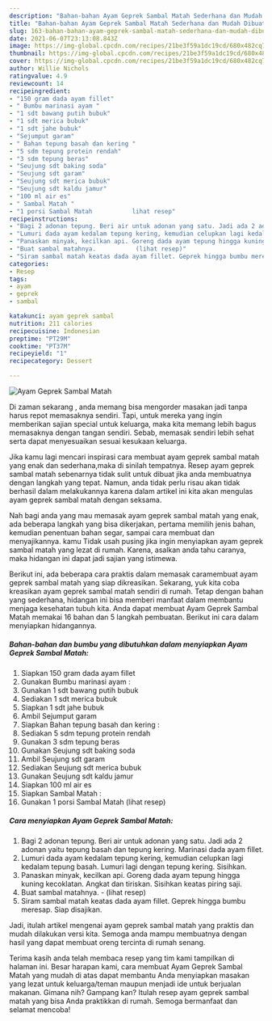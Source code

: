 ```yaml
---
description: "Bahan-bahan Ayam Geprek Sambal Matah Sederhana dan Mudah Dibuat"
title: "Bahan-bahan Ayam Geprek Sambal Matah Sederhana dan Mudah Dibuat"
slug: 163-bahan-bahan-ayam-geprek-sambal-matah-sederhana-dan-mudah-dibuat
date: 2021-06-07T23:13:08.843Z
image: https://img-global.cpcdn.com/recipes/21be3f59a1dc19cd/680x482cq70/ayam-geprek-sambal-matah-foto-resep-utama.jpg
thumbnail: https://img-global.cpcdn.com/recipes/21be3f59a1dc19cd/680x482cq70/ayam-geprek-sambal-matah-foto-resep-utama.jpg
cover: https://img-global.cpcdn.com/recipes/21be3f59a1dc19cd/680x482cq70/ayam-geprek-sambal-matah-foto-resep-utama.jpg
author: Willie Nichols
ratingvalue: 4.9
reviewcount: 14
recipeingredient:
- "150 gram dada ayam fillet"
- " Bumbu marinasi ayam "
- "1 sdt bawang putih bubuk"
- "1 sdt merica bubuk"
- "1 sdt jahe bubuk"
- "Sejumput garam"
- " Bahan tepung basah dan kering "
- "5 sdm tepung protein rendah"
- "3 sdm tepung beras"
- "Seujung sdt baking soda"
- "Seujung sdt garam"
- "Seujung sdt merica bubuk"
- "Seujung sdt kaldu jamur"
- "100 ml air es"
- " Sambal Matah "
- "1 porsi Sambal Matah           lihat resep"
recipeinstructions:
- "Bagi 2 adonan tepung. Beri air untuk adonan yang satu. Jadi ada 2 adonan yaitu tepung basah dan tepung kering. Marinasi dada ayam fillet."
- "Lumuri dada ayam kedalam tepung kering, kemudian celupkan lagi kedalam tepung basah. Lumuri lagi dengan tepung kering. Sisihkan."
- "Panaskan minyak, kecilkan api. Goreng dada ayam tepung hingga kuning kecoklatan. Angkat dan tiriskan. Sisihkan keatas piring saji."
- "Buat sambal matahnya.           (lihat resep)"
- "Siram sambal matah keatas dada ayam fillet. Geprek hingga bumbu meresap. Siap disajikan."
categories:
- Resep
tags:
- ayam
- geprek
- sambal

katakunci: ayam geprek sambal 
nutrition: 211 calories
recipecuisine: Indonesian
preptime: "PT29M"
cooktime: "PT37M"
recipeyield: "1"
recipecategory: Dessert

---
```



![Ayam Geprek Sambal Matah](https://img-global.cpcdn.com/recipes/21be3f59a1dc19cd/680x482cq70/ayam-geprek-sambal-matah-foto-resep-utama.jpg)

Di zaman  sekarang , anda memang bisa mengorder masakan jadi tanpa harus repot memasaknya sendiri. Tapi, untuk mereka yang ingin memberikan sajian special untuk keluarga, maka kita memang lebih bagus memasaknya dengan tangan sendiri. Sebab, memasak sendiri lebih sehat serta dapat menyesuaikan sesuai kesukaan keluarga.

Jika kamu lagi mencari inspirasi cara membuat ayam geprek sambal matah yang enak dan sederhana,maka di sinilah tempatnya. Resep ayam geprek sambal matah  sebenarnya tidak sulit untuk dibuat jika anda membuatnya dengan langkah yang tepat. Namun, anda tidak perlu risau akan tidak berhasil dalam melakukannya 
karena dalam artikel ini kita akan mengulas ayam geprek sambal matah dengan seksama.  



Nah bagi anda yang mau memasak ayam geprek sambal matah yang enak, ada beberapa langkah yang bisa dikerjakan, pertama memilih jenis bahan, kemudian penentuan bahan segar, sampai cara membuat dan menyajikannya. kamu Tidak usah pusing jika ingin menyiapkan ayam geprek sambal matah yang lezat di rumah. Karena, asalkan anda  tahu caranya, maka hidangan ini dapat jadi sajian yang istimewa.

Berikut ini, ada beberapa cara praktis  dalam memasak caramembuat ayam geprek sambal matah yang siap dikreasikan. Sekarang, yuk kita coba kreasikan ayam geprek sambal matah sendiri di rumah. Tetap dengan bahan yang sederhana, hidangan ini bisa memberi manfaat dalam membantu menjaga kesehatan tubuh kita. Anda dapat membuat Ayam Geprek Sambal Matah memakai 16 bahan dan 5 langkah pembuatan. Berikut ini cara dalam menyiapkan hidangannya.

<!--inarticleads1-->

##### Bahan-bahan dan bumbu yang dibutuhkan dalam menyiapkan Ayam Geprek Sambal Matah:

1. Siapkan 150 gram dada ayam fillet
1. Gunakan  Bumbu marinasi ayam :
1. Gunakan 1 sdt bawang putih bubuk
1. Sediakan 1 sdt merica bubuk
1. Siapkan 1 sdt jahe bubuk
1. Ambil Sejumput garam
1. Siapkan  Bahan tepung basah dan kering :
1. Sediakan 5 sdm tepung protein rendah
1. Gunakan 3 sdm tepung beras
1. Gunakan Seujung sdt baking soda
1. Ambil Seujung sdt garam
1. Sediakan Seujung sdt merica bubuk
1. Gunakan Seujung sdt kaldu jamur
1. Siapkan 100 ml air es
1. Siapkan  Sambal Matah :
1. Gunakan 1 porsi Sambal Matah           (lihat resep)




<!--inarticleads2-->

##### Cara menyiapkan Ayam Geprek Sambal Matah:

1. Bagi 2 adonan tepung. Beri air untuk adonan yang satu. Jadi ada 2 adonan yaitu tepung basah dan tepung kering. Marinasi dada ayam fillet.
1. Lumuri dada ayam kedalam tepung kering, kemudian celupkan lagi kedalam tepung basah. Lumuri lagi dengan tepung kering. Sisihkan.
1. Panaskan minyak, kecilkan api. Goreng dada ayam tepung hingga kuning kecoklatan. Angkat dan tiriskan. Sisihkan keatas piring saji.
1. Buat sambal matahnya. -           (lihat resep)
1. Siram sambal matah keatas dada ayam fillet. Geprek hingga bumbu meresap. Siap disajikan.




Jadi, itulah artikel mengenai  ayam geprek sambal matah  yang praktis dan mudah dilakukan versi kita. Semoga anda mampu membuatnya dengan hasil yang dapat membuat oreng tercinta di rumah senang. 

Terima kasih anda telah membaca resep yang tim kami tampilkan di halaman ini. Besar harapan kami, cara membuat  Ayam Geprek Sambal Matah yang mudah di atas dapat membantu Anda menyiapkan masakan yang lezat untuk keluarga/teman maupun menjadi ide untuk berjualan makanan. Gimana nih? Gampang kan? Itulah resep ayam geprek sambal matah yang bisa Anda praktikkan di rumah. Semoga bermanfaat dan selamat mencoba!

